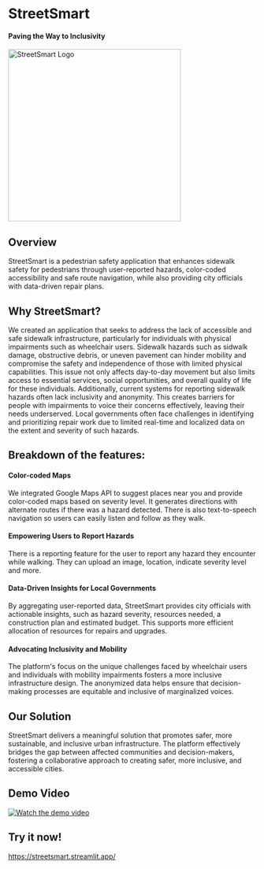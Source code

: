 # StreetSmart
#### Paving the Way to Inclusivity

<img width="350" alt="StreetSmart Logo" src="https://github.com/user-attachments/assets/26967a2c-2cdd-43d5-a610-932c4aeefa22">


## Overview
StreetSmart is a pedestrian safety application that enhances sidewalk safety for pedestrians through user-reported hazards, color-coded accessibility and safe route navigation, while also providing city officials with data-driven repair plans.

## Why StreetSmart?
We created an application that seeks to address the lack of accessible and safe sidewalk infrastructure, particularly for individuals with physical impairments such as wheelchair users. Sidewalk hazards such as sidwalk damage, obstructive debris, or uneven pavement can hinder mobility and compromise the safety and independence of those with limited physical capabilities. This issue not only affects day-to-day movement but also limits access to essential services, social opportunities, and overall quality of life for these individuals. Additionally, current systems for reporting sidewalk hazards often lack inclusivity and anonymity. This creates barriers for people with impairments to voice their concerns effectively, leaving their needs underserved. Local governments often face challenges in identifying and prioritizing repair work due to limited real-time and localized data on the extent and severity of such hazards.

## Breakdown of the features:
#### Color-coded Maps
We integrated Google Maps API to suggest places near you and provide color-coded maps based on severity level. It generates directions with alternate routes if there was a hazard detected. There is also text-to-speech navigation so users can easily listen and follow as they walk.

#### Empowering Users to Report Hazards
There is a reporting feature for the user to report any hazard they encounter while walking. They can upload an image, location, indicate severity level and more. 

#### Data-Driven Insights for Local Governments
By aggregating user-reported data, StreetSmart provides city officials with actionable insights, such as hazard severity, resources needed, a construction plan and estimated budget. This supports more efficient allocation of resources for repairs and upgrades.

#### Advocating Inclusivity and Mobility
The platform's focus on the unique challenges faced by wheelchair users and individuals with mobility impairments fosters a more inclusive infrastructure design. The anonymized data helps ensure that decision-making processes are equitable and inclusive of marginalized voices.


## Our Solution
StreetSmart delivers a meaningful solution that promotes safer, more sustainable, and inclusive urban infrastructure. The platform effectively bridges the gap between affected communities and decision-makers, fostering a collaborative approach to creating safer, more inclusive, and accessible cities.


## Demo Video
[![Watch the demo video](https://img.youtube.com/vi/w1j6FtyK9QE/0.jpg)](https://youtu.be/w1j6FtyK9QE)

## Try it now!
https://streetsmart.streamlit.app/


